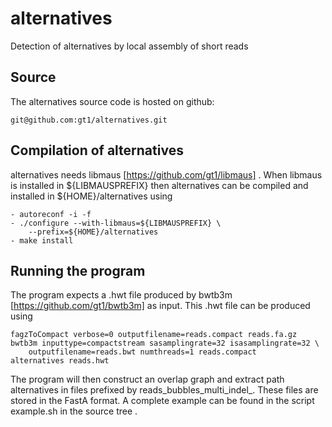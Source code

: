 alternatives
============

Detection of alternatives by local assembly of short reads

Source
------

The alternatives source code is hosted on github:

	git@github.com:gt1/alternatives.git

Compilation of alternatives
---------------------------

alternatives needs libmaus [https://github.com/gt1/libmaus] . When libmaus
is installed in ${LIBMAUSPREFIX} then alternatives can be compiled and
installed in ${HOME}/alternatives using

	- autoreconf -i -f
	- ./configure --with-libmaus=${LIBMAUSPREFIX} \
		--prefix=${HOME}/alternatives
	- make install

Running the program
-------------------

The program expects a .hwt file produced by bwtb3m [https://github.com/gt1/bwtb3m] 
as input. This .hwt file can be produced using

	fagzToCompact verbose=0 outputfilename=reads.compact reads.fa.gz
	bwtb3m inputtype=compactstream sasamplingrate=32 isasamplingrate=32 \
		outputfilename=reads.bwt numthreads=1 reads.compact
	alternatives reads.hwt

The program will then construct an overlap graph and extract path alternatives
in files prefixed by reads_bubbles_multi_indel_. These files are stored in the FastA
format. A complete example can be found in the script example.sh in the source tree .



